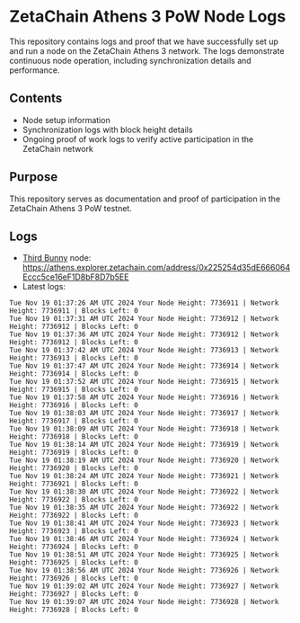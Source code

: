 # ZetaChain Athens 3 PoW Node Logs
This repository contains logs and proof that we have successfully set up and run a node on the ZetaChain Athens 3 network. The logs demonstrate continuous node operation, including synchronization details and performance.

## Contents
- Node setup information
- Synchronization logs with block height details
- Ongoing proof of work logs to verify active participation in the ZetaChain network

## Purpose
This repository serves as documentation and proof of participation in the ZetaChain Athens 3 PoW testnet.

## Logs

- [Third Bunny](https://thirdbunny.xyz/) node: https://athens.explorer.zetachain.com/address/0x225254d35dE666064Eccc5ce16eF1D8bF8D7b5EE
- Latest logs:
```
Tue Nov 19 01:37:26 AM UTC 2024 Your Node Height: 7736911 | Network Height: 7736911 | Blocks Left: 0
Tue Nov 19 01:37:31 AM UTC 2024 Your Node Height: 7736912 | Network Height: 7736912 | Blocks Left: 0
Tue Nov 19 01:37:36 AM UTC 2024 Your Node Height: 7736912 | Network Height: 7736912 | Blocks Left: 0
Tue Nov 19 01:37:42 AM UTC 2024 Your Node Height: 7736913 | Network Height: 7736913 | Blocks Left: 0
Tue Nov 19 01:37:47 AM UTC 2024 Your Node Height: 7736914 | Network Height: 7736914 | Blocks Left: 0
Tue Nov 19 01:37:52 AM UTC 2024 Your Node Height: 7736915 | Network Height: 7736915 | Blocks Left: 0
Tue Nov 19 01:37:58 AM UTC 2024 Your Node Height: 7736916 | Network Height: 7736916 | Blocks Left: 0
Tue Nov 19 01:38:03 AM UTC 2024 Your Node Height: 7736917 | Network Height: 7736917 | Blocks Left: 0
Tue Nov 19 01:38:09 AM UTC 2024 Your Node Height: 7736918 | Network Height: 7736918 | Blocks Left: 0
Tue Nov 19 01:38:14 AM UTC 2024 Your Node Height: 7736919 | Network Height: 7736919 | Blocks Left: 0
Tue Nov 19 01:38:19 AM UTC 2024 Your Node Height: 7736920 | Network Height: 7736920 | Blocks Left: 0
Tue Nov 19 01:38:24 AM UTC 2024 Your Node Height: 7736921 | Network Height: 7736921 | Blocks Left: 0
Tue Nov 19 01:38:30 AM UTC 2024 Your Node Height: 7736922 | Network Height: 7736922 | Blocks Left: 0
Tue Nov 19 01:38:35 AM UTC 2024 Your Node Height: 7736922 | Network Height: 7736922 | Blocks Left: 0
Tue Nov 19 01:38:41 AM UTC 2024 Your Node Height: 7736923 | Network Height: 7736923 | Blocks Left: 0
Tue Nov 19 01:38:46 AM UTC 2024 Your Node Height: 7736924 | Network Height: 7736924 | Blocks Left: 0
Tue Nov 19 01:38:51 AM UTC 2024 Your Node Height: 7736925 | Network Height: 7736925 | Blocks Left: 0
Tue Nov 19 01:38:56 AM UTC 2024 Your Node Height: 7736926 | Network Height: 7736926 | Blocks Left: 0
Tue Nov 19 01:39:02 AM UTC 2024 Your Node Height: 7736927 | Network Height: 7736927 | Blocks Left: 0
Tue Nov 19 01:39:07 AM UTC 2024 Your Node Height: 7736928 | Network Height: 7736928 | Blocks Left: 0
```
